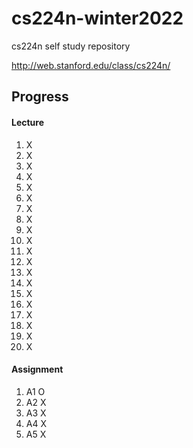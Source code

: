 # cs224n-winter2022
 cs224n self study repository

http://web.stanford.edu/class/cs224n/

## Progress

#### Lecture
1. X
2. X
3. X
4. X
5. X
6. X
7. X
8. X
9. X
10. X
11. X
12. X
13. X
14. X
15. X
16. X
17. X
18. X
19. X
20. X

#### Assignment
1. A1 O
2. A2 X
3. A3 X
4. A4 X
5. A5 X
